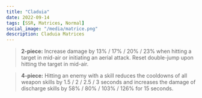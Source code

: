 ```yaml
---
title: "Claduia"
date: 2022-09-14
tags: [SSR, Matrices, Normal]
social_image: "/media/matrice.png"
description: Claduia Matrices
---
```


> **2-piece:** Increase damage by 13% / 17% / 20% / 23% when hitting a target in mid-air or initiating an aerial attack. Reset double-jump upon hitting the target in mid-air.

> **4-piece:** Hitting an enemy with a skill reduces the cooldowns of all weapon skills by 1.5 / 2 / 2.5 / 3 seconds and increases the damage of discharge skills by 58% / 80% / 103% / 126% for 15 seconds.
